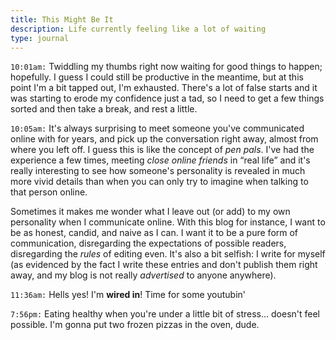 ```yaml
---
title: This Might Be It
description: Life currently feeling like a lot of waiting
type: journal
---
```


`10:01am:` Twiddling my thumbs right now waiting for good things to happen; hopefully. I guess I could still be productive in the meantime, but at this point I'm a bit tapped out, I'm exhausted. There's a lot of false starts and it was starting to erode my confidence just a tad, so I need to get a few things sorted and then take a break, and rest a little.

`10:05am:` It's always surprising to meet someone you've communicated online with for years, and pick up the conversation right away, almost from where you left off. I guess this is like the concept of _pen pals_. I've had the experience a few times, meeting _close online friends_ in “real life” and it's really interesting to see how someone's personality is revealed in much more vivid details than when you can only try to imagine when talking to that person online.

Sometimes it makes me wonder what I leave out (or add) to my own personality when I communicate online. With this blog for instance, I want to be as honest, candid, and naive as I can. I want it to be a pure form of communication, disregarding the expectations of possible readers, disregarding the _rules_ of editing even. It's also a bit selfish: I write for myself (as evidenced by the fact I write these entries and don't publish them right away, and my blog is not really _advertised_ to anyone anywhere).

`11:36am:` Hells yes! I'm **wired in**! Time for some youtubin'

`7:56pm:` Eating healthy when you're under a little bit of stress... doesn't feel possible. I'm gonna put two frozen pizzas in the oven, dude.
